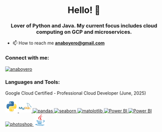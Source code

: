 <h1 align="center">Hello! 🌠</h1>
<h3 align="center">Lover of Python and Java. My current focus includes cloud computing on GCP and microservices.</h3>


- 📫 How to reach me **anaboyero@gmail.com**

<h3 align="left">Connect with me:</h3>
<p align="left">
<a href="https://linkedin.com/in/anaboyero" target="blank"><img align="center" src="https://raw.githubusercontent.com/rahuldkjain/github-profile-readme-generator/master/src/images/icons/Social/linked-in-alt.svg" alt="anaboyero" height="30" width="40" /></a>
</p>

<h3 align="left">Languages and Tools:</h3>

Google Cloud Certified - Professional Cloud Developer (June, 2025)

<p align="left">  <a href="https://www.python.org" target="_blank" rel="noreferrer"> <img src="https://raw.githubusercontent.com/devicons/devicon/master/icons/python/python-original.svg" alt="python" width="40" height="40"/> </a> <a href="https://www.mysql.com/" target="_blank" rel="noreferrer"> <img src="https://raw.githubusercontent.com/devicons/devicon/master/icons/mysql/mysql-original-wordmark.svg" alt="mysql" width="40" height="40"/> </a> <a href="https://pandas.pydata.org/" target="_blank" rel="noreferrer"> <img src="https://github.com/user-attachments/assets/fd3ce9d8-c40f-482d-8abc-c627f93ad3eb" alt="pandas" width="40" height="40"/> </a> <a href="https://seaborn.pydata.org/" target="_blank" rel="noreferrer"> <img src="https://seaborn.pydata.org/_images/logo-mark-lightbg.svg" alt="seaborn" width="40" height="40"/> </a> <a href="https://matplotlib.org/" target="_blank" rel="noreferrer"> <img src="https://seeklogo.com/images/M/matplotlib-logo-7676870AC0-seeklogo.com.png" alt="matplotlib" width="40" height="40"/> </a> <a href="https://www.microsoft.com/es-es/power-platform/products/power-bi/desktop" target="_blank" rel="noreferrer"> <img src="https://www.insisoc.uva.es/wp-content/uploads/2019/05/Logo-cuadrado-con-letra-Power-BI.png" alt="Power BI" width="40" height="40"/> </a> <a href="https://www.tableau.com/es-es" target="_blank" rel="noreferrer"> <img src="https://www.conectasoftware.com/wp-content/uploads/2020/03/icono-tableau.png" alt="Power BI" width="40" height="40"/> </a><a href="https://www.photoshop.com/en" target="_blank" rel="noreferrer"> <img src="https://image.similarpng.com/very-thumbnail/2020/06/Logo-Adobe-Photoshop-CC-Vector-PNG.png" alt="photoshop" width="40" height="40"/> </a> <a href="https://www.java.com" target="_blank" rel="noreferrer"> <img src="https://raw.githubusercontent.com/devicons/devicon/master/icons/java/java-original.svg" alt="java" width="40" height="40"/> </a>


</p>

